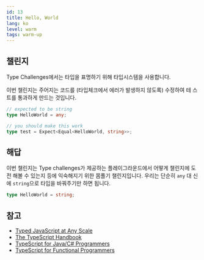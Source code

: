 ```yaml
---
id: 13
title: Hello, World
lang: ko
level: warm
tags: warm-up
---
```


## 챌린지

Type Challenges에서는 타입을 표명하기 위해 타입시스템을 사용합니다.

이번 챌린지는 주어지는 코드를 (타입체크에서 에러가 발생하지 않도록) 수정하여 테
스트를 통과하게 만드는 것입니다.

```ts
// expected to be string
type HelloWorld = any;
```

```ts
// you should make this work
type test = Expect<Equal<HelloWorld, string>>;
```

## 해답

이번 챌린지는 Type challenges가 제공하는 플레이그라운드에서 어떻게 챌린지에 도전
해볼 수 있는지 등에 익숙해지기 위한 몸풀기 챌린지입니다. 우리는 단순히 `any` 대
신에 `string`으로 타입을 바꿔주기만 하면 됩니다.

```ts
type HelloWorld = string;
```

## 참고

- [Typed JavaScript at Any Scale](https://www.typescriptlang.org)
- [The TypeScript Handbook](https://www.typescriptlang.org/docs/handbook/intro.html)
- [TypeScript for Java/C# Programmers](https://www.typescriptlang.org/docs/handbook/typescript-in-5-minutes-oop.html)
- [TypeScript for Functional Programmers](https://www.typescriptlang.org/docs/handbook/typescript-in-5-minutes-func.html)
